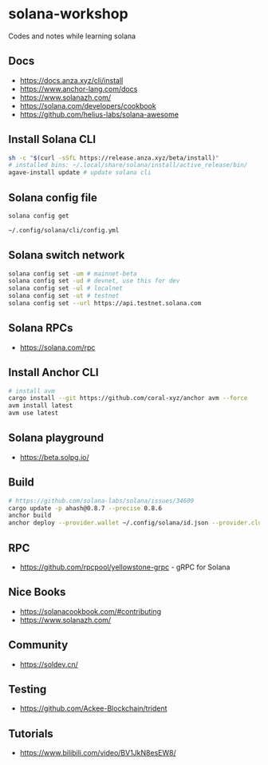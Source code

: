 # solana-workshop

Codes and notes while learning solana

## Docs

* <https://docs.anza.xyz/cli/install>
* <https://www.anchor-lang.com/docs>
* <https://www.solanazh.com/>
* <https://solana.com/developers/cookbook>
* <https://github.com/helius-labs/solana-awesome>

## Install Solana CLI

```sh
sh -c "$(curl -sSfL https://release.anza.xyz/beta/install)"
# installed bins: ~/.local/share/solana/install/active_release/bin/
agave-install update # update solana cli
```

## Solana config file

```sh
solana config get
```

```sh
~/.config/solana/cli/config.yml
```

## Solana switch network

```sh
solana config set -um # mainnet-beta
solana config set -ud # devnet, use this for dev
solana config set -ul # localnet
solana config set -ut # testnet
solana config set --url https://api.testnet.solana.com
```

## Solana RPCs

* <https://solana.com/rpc>

## Install Anchor CLI

```sh
# install avm
cargo install --git https://github.com/coral-xyz/anchor avm --force
avm install latest
avm use latest
```

## Solana playground

* <https://beta.solpg.io/>

## Build

```sh
# https://github.com/solana-labs/solana/issues/34609
cargo update -p ahash@0.8.7 --precise 0.8.6
anchor build
anchor deploy --provider.wallet ~/.config/solana/id.json --provider.cluster devnet
```

## RPC

* <https://github.com/rpcpool/yellowstone-grpc> - gRPC for Solana

## Nice Books

* <https://solanacookbook.com/#contributing>
* <https://www.solanazh.com/>

## Community

* <https://soldev.cn/>

## Testing

* <https://github.com/Ackee-Blockchain/trident>

## Tutorials

* <https://www.bilibili.com/video/BV1JkN8esEW8/>
